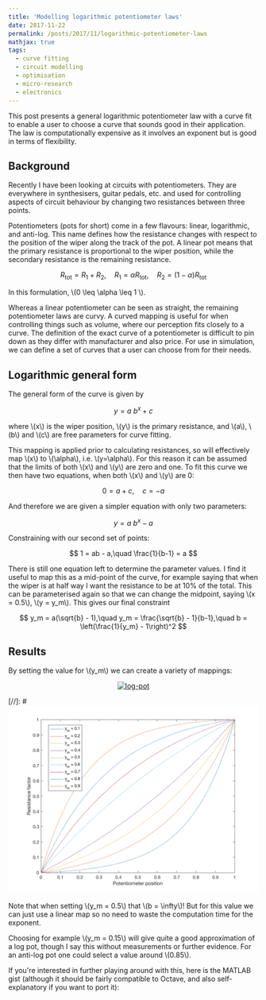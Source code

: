 ```yaml
---
title: 'Modelling logarithmic potentiometer laws'
date: 2017-11-22
permalink: /posts/2017/11/logarithmic-potentiometer-laws
mathjax: true
tags:
  - curve fitting
  - circuit modelling
  - optimisation
  - micro-research
  - electronics
---
```


This post presents a general logarithmic potentiometer law with a curve fit to enable a user to choose a curve that sounds good in their application. The law is computationally expensive as it involves an exponent but is good in terms of flexibility.

## Background

Recently I have been looking at circuits with potentiometers. They are everywhere in synthesisers, guitar pedals, etc. and used for controlling aspects of circuit behaviour by changing two resistances between three points.

Potentiometers (pots for short) come in a few flavours: linear, logarithmic, and anti-log. This name defines how the resistance changes with respect to the position of the wiper along the track of the pot. A linear pot means that the primary resistance is proportional to the wiper position, while the secondary resistance is the remaining resistance.

$$ R_\mathrm{tot} = R_1 + R_2,\quad R_1 = \alpha R_\mathrm{tot},\quad R_2 = (1-\alpha)R_\mathrm{tot} $$

In this formulation, \\(0 \leq \alpha \leq 1 \\).

Whereas a linear potentiometer can be seen as straight, the remaining potentiometer laws are curvy. A curved mapping is useful for when controlling things such as volume, where our perception fits closely to a curve. The definition of the exact curve of a potentiometer is difficult to pin down as they differ with manufacturer and also price. For use in simulation, we can define a set of curves that a user can choose from for their needs.

## Logarithmic general form

The general form of the curve is given by

$$ y = a\ b^x + c$$

where \\(x\\) is the wiper position, \\(y\\) is the primary resistance, and \\(a\\), \\(b\\) and \\(c\\) are free parameters for curve fitting.

This mapping is applied prior to calculating resistances, so will effectively map \\(x\\) to \\(\alpha\\), i.e. \\(y=\alpha\\). For this reason it can be assumed that the limits of both \\(x\\) and \\(y\\) are zero and one. To fit this curve we then have two equations, when both \\(x\\) and \\(y\\) are 0:

$$ 0 = a + c,\quad c = -a $$

And therefore we are given a simpler equation with only two parameters:

$$ y = a\ b^x - a $$

Constraining with our second set of points:

$$ 1 = ab - a,\quad \frac{1}{b-1} = a $$

There is still one equation left to determine the parameter values. I find it useful to map this as a mid-point of the curve, for example saying that when the wiper is at half way I want the resistance to be at 10% of the total. This can be parameterised again so that we can change the midpoint, saying \\(x = 0.5\\), \\(y = y_m\\). This gives our final constraint

$$ y_m = a(\sqrt{b} - 1),\quad y_m = \frac{\sqrt{b} - 1}{b-1},\quad b = \left(\frac{1}{y_m} - 1\right)^2 $$

## Results

By setting the value for \\(y_m\\) we can create a variety of mappings:

<div>
    <a href="https://plot.ly/~benholmes/4/?share_key=8cPOlabSsDaHuJ2drdG1CG" target="_blank" title="log-pot" style="display: block; text-align: center;"><img src="https://plot.ly/~benholmes/4.png?share_key=8cPOlabSsDaHuJ2drdG1CG" alt="log-pot" style="max-width: 100%;width: 600px;"  width="600" onerror="this.onerror=null;this.src='https://plot.ly/404.png';" /></a>
    <script data-plotly="benholmes:4" sharekey-plotly="8cPOlabSsDaHuJ2drdG1CG" src="https://plot.ly/embed.js" async></script>
</div>


[//]: # ![Logarithmic potentiometer laws](/images/log-pot-mappings.png)

Note that when setting \\(y_m = 0.5\\) that \\(b = \infty\\)! But for this value we can just use a linear map so no need to waste the computation time for the exponent.

Choosing for example \\(y_m = 0.15\\) will give quite a good approximation of a log pot, though I say this without measurements or further evidence. For an anti-log pot one could select a value around \\(0.85\\).

If you're interested in further playing around with this, here is the MATLAB gist (although it should be fairly compatible to Octave, and also self-explanatory if you want to port it):

<script src="https://gist.github.com/bencholmes/87ceeaee702ec0dc1d0426283d2ae2f6.js"></script>
